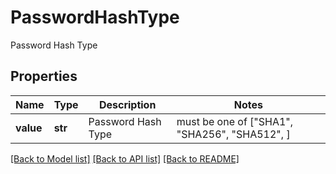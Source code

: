 # PasswordHashType

Password Hash Type

## Properties
Name | Type | Description | Notes
------------ | ------------- | ------------- | -------------
**value** | **str** | Password Hash Type |  must be one of ["SHA1", "SHA256", "SHA512", ]

[[Back to Model list]](../README.md#documentation-for-models) [[Back to API list]](../README.md#documentation-for-api-endpoints) [[Back to README]](../README.md)


